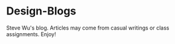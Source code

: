 # Design-Blogs
Steve Wu's blog. Articles may come from casual writings or class assignments. Enjoy!
